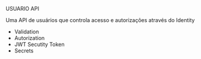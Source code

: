 USUARIO API

Uma API de usuários que controla acesso e autorizações através do Identity

- Validation
- Autorization
- JWT Secutity Token
- Secrets
